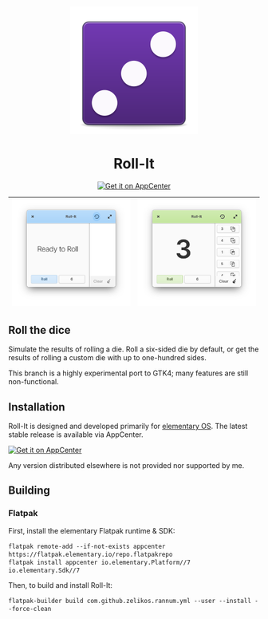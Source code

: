 <p align="center">
  <img src="data/icons/128.svg" alt="Icon" />
</p>
<h1 align="center">Roll-It</h1>
<p align="center">
  <a href="https://appcenter.elementary.io/com.github.zelikos.rannum"><img src="https://appcenter.elementary.io/badge.svg" alt="Get it on AppCenter" /></a>
</p>

| ![Screenshot](data/screenshot1.png) | ![Screenshot](data/screenshot2.png) |
|------------------------------------------|-----------------------------------------|

## Roll the dice

Simulate the results of rolling a die. Roll a six-sided die by default, or get the results of rolling a custom die with up to one-hundred sides.

This branch is a highly experimental port to GTK4; many features are still non-functional.

## Installation

Roll-It is designed and developed primarily for [elementary OS]. The latest stable release is available via AppCenter.

[![Get it on AppCenter](https://appcenter.elementary.io/badge.svg)][AppCenter link]

Any version distributed elsewhere is not provided nor supported by me.

## Building

### Flatpak

First, install the elementary Flatpak runtime & SDK:

```shell
flatpak remote-add --if-not-exists appcenter https://flatpak.elementary.io/repo.flatpakrepo
flatpak install appcenter io.elementary.Platform//7 io.elementary.Sdk//7
```

Then, to build and install Roll-It:

```shell
flatpak-builder build com.github.zelikos.rannum.yml --user --install --force-clean
```

[elementary OS]: https://elementary.io
[AppCenter link]: https://appcenter.elementary.io/com.github.zelikos.rannum
